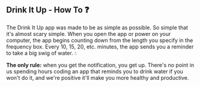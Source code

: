 ## Drink It Up - How To ❓
The Drink It Up app was made to be as simple as possible. So simple that it's almost scary simple.
When you open the app or power on your computer, the app begins counting down from the length
you specify in the frequency box. Every 10, 15, 20, etc. minutes, the app sends you a reminder
to take a big swig of water. 💧

**The only rule:** when you get the notification, you get up. There's no point in us spending hours
coding an app that reminds you to drink water if you won't do it, and we're positive it'll make you
more healthy and productive.
